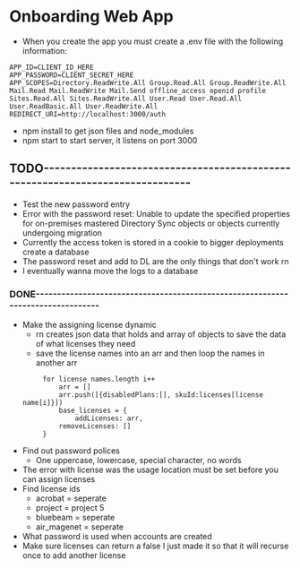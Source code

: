 # Onboarding Web App
* When you create the app you must create a .env file with the following information:
```
APP_ID=CLIENT_ID_HERE
APP_PASSWORD=CLIENT_SECRET_HERE
APP_SCOPES=Directory.ReadWrite.All Group.Read.All Group.ReadWrite.All Mail.Read Mail.ReadWrite Mail.Send offline_access openid profile Sites.Read.All Sites.ReadWrite.All User.Read User.Read.All User.ReadBasic.All User.ReadWrite.All
REDIRECT_URI=http://localhost:3000/auth
```
* npm install to get json files and node_modules
* npm start to start server, it listens on port 3000
## TODO------------------------------------------------------------------------------
* Test the new password entry
* Error with the password reset: Unable to update 
    the specified properties for on-premises mastered Directory Sync objects or 
    objects currently undergoing migration
* Currently the access token is stored in a cookie to bigger deployments create
    a database
* The password reset and add to DL are the only things that don't work rn
* I eventually wanna move the logs to a database

### DONE--------------------------------------------------------------------------------

* Make the assigning license dynamic
    * rn creates json data that holds and array of objects to save the 
        data of what licenses they need
   * save the license names into an arr and then loop the names in another arr
   ```
        for license names.length i++
            arr = []
            arr.push([{disabledPlans:[], skuId:licenses[license name[i]}])
            base_licenses = {
                addLicenses: arr,
            removeLicenses: []
        }
  ```
* Find out password polices
    * One uppercase, lowercase, special character, no words
* The error with license was the usage location must be set before 
    you can assign licenses
* Find license ids
    * acrobat = seperate
    * project = project 5
    * bluebeam = seperate
    * air_magenet = seperate
* What password is used when accounts are created
* Make sure licenses can return a false I just made it so that it will recurse once to add another license

     